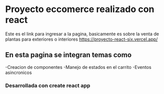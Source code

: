 # Proyecto eccomerce realizado con react

Este es el link para ingresar a la pagina, basicamente es sobre la venta de plantas para exteriores o interiores 
https://proyecto-react-six.vercel.app/

## En esta pagina se integran temas como

-Creacion de componentes
-Manejo de estados en el carrito
-Eventos asincronicos

### Desarrollada con create react app

